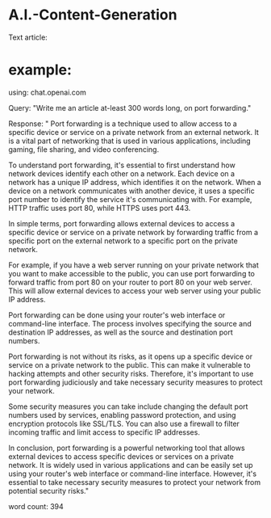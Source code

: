 # A.I.-Content-Generation
Text article:

# example:
using: chat.openai.com

Query: "Write me an article at-least 300 words long, on port forwarding."

Response: "
Port forwarding is a technique used to allow access to a specific device or service on a private network from an external network. It is a vital part of networking that is used in various applications, including gaming, file sharing, and video conferencing.

To understand port forwarding, it's essential to first understand how network devices identify each other on a network. Each device on a network has a unique IP address, which identifies it on the network. When a device on a network communicates with another device, it uses a specific port number to identify the service it's communicating with. For example, HTTP traffic uses port 80, while HTTPS uses port 443.

In simple terms, port forwarding allows external devices to access a specific device or service on a private network by forwarding traffic from a specific port on the external network to a specific port on the private network.

For example, if you have a web server running on your private network that you want to make accessible to the public, you can use port forwarding to forward traffic from port 80 on your router to port 80 on your web server. This will allow external devices to access your web server using your public IP address.

Port forwarding can be done using your router's web interface or command-line interface. The process involves specifying the source and destination IP addresses, as well as the source and destination port numbers.

Port forwarding is not without its risks, as it opens up a specific device or service on a private network to the public. This can make it vulnerable to hacking attempts and other security risks. Therefore, it's important to use port forwarding judiciously and take necessary security measures to protect your network.

Some security measures you can take include changing the default port numbers used by services, enabling password protection, and using encryption protocols like SSL/TLS. You can also use a firewall to filter incoming traffic and limit access to specific IP addresses.

In conclusion, port forwarding is a powerful networking tool that allows external devices to access specific devices or services on a private network. It is widely used in various applications and can be easily set up using your router's web interface or command-line interface. However, it's essential to take necessary security measures to protect your network from potential security risks."

word count: 394
